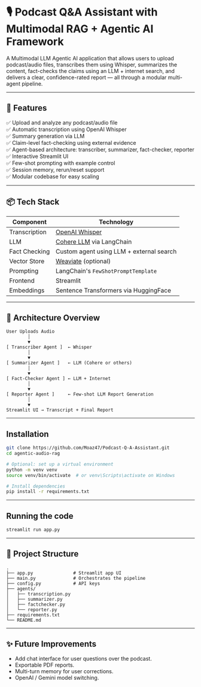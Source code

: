 # 🎙️ Podcast Q&A Assistant with Multimodal RAG + Agentic AI Framework

A Multimodal LLM Agentic AI application that allows users to upload podcast/audio files, transcribes them using Whisper, summarizes the content, fact-checks the claims using an LLM + internet search, and delivers a clear, confidence-rated report — all through a modular multi-agent pipeline.

---

## 🚀 Features

✅ Upload and analyze any podcast/audio file  
✅ Automatic transcription using OpenAI Whisper  
✅ Summary generation via LLM  
✅ Claim-level fact-checking using external evidence  
✅ Agent-based architecture: transcriber, summarizer, fact-checker, reporter  
✅ Interactive Streamlit UI  
✅ Few-shot prompting with example control  
✅ Session memory, rerun/reset support  
✅ Modular codebase for easy scaling

---

## 📦 Tech Stack

| Component       | Technology                                |
|------------------|--------------------------------------------|
| Transcription    | [OpenAI Whisper](https://github.com/openai/whisper) |
| LLM              | [Cohere LLM](https://cohere.com) via LangChain |
| Fact Checking    | Custom agent using LLM + external search   |
| Vector Store     | [Weaviate](https://weaviate.io/) (optional) |
| Prompting        | LangChain's `FewShotPromptTemplate`        |
| Frontend         | Streamlit                                  |
| Embeddings       | Sentence Transformers via HuggingFace      |

---

## 🧠 Architecture Overview

```plaintext
User Uploads Audio
        │
        ▼
[ Transcriber Agent ]  ← Whisper
        │
        ▼
[ Summarizer Agent ]   ← LLM (Cohere or others)
        │
        ▼
[ Fact-Checker Agent ] ← LLM + Internet
        │
        ▼
[ Reporter Agent ]     ← Few-shot LLM Report Generation
        │
        ▼
Streamlit UI → Transcript + Final Report

```

---

## Installation
```bash
git clone https://github.com/Moaz47/Podcast-Q-A-Assistant.git
cd agentic-audio-rag

# Optional: set up a virtual environment
python -m venv venv
source venv/bin/activate  # or venv\Scripts\activate on Windows

# Install dependencies
pip install -r requirements.txt
```
---

## Running the code
```bash
streamlit run app.py

```

---

## 📁 Project Structure
```plaintext
.
├── app.py               # Streamlit app UI
├── main.py              # Orchestrates the pipeline
├── config.py            # API keys
├── agents/
│   ├── transcription.py
│   ├── summarizer.py
│   ├── factchecker.py
│   └── reporter.py
├── requirements.txt
└── README.md

```
---

## ✨ Future Improvements
<ul>
    <li>Add chat interface for user questions over the podcast. </li>
    <li>Exportable PDF reports. </li>
    <li>Multi-turn memory for user corrections. </li>
    <li>OpenAI / Gemini model switching. </li>
</ul>